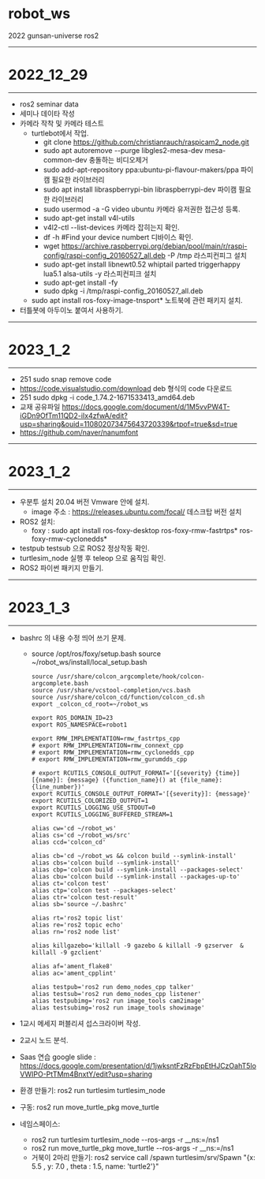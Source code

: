 # robot_ws
2022 gunsan-universe ros2

- - -
# 2022_12_29
- - -
* ros2 seminar data
* 세미나 데이타 작성
* 카메라 작착 및 카메라 테스트
	* turtlebot에서 작업.
		* git clone https://github.com/christianrauch/raspicam2_node.git
		* sudo apt autoremove --purge libgles2-mesa-dev mesa-common-dev 충돌하는 비디오제거
		* sudo add-apt-repository ppa:ubuntu-pi-flavour-makers/ppa 파이캠 필요한 라이브러리
		* sudo apt install libraspberrypi-bin libraspberrypi-dev 파이캠 필요한 라이브러리
		* sudo usermod -a -G video ubuntu 카메라 유저권한 접근성 등록.
		* sudo apt-get install v4l-utils
		* v4l2-ctl --list-devices	카메라 잡히는지 확인.
		* df -h #Find your device numbert 디바이스 확인.
		* wget https://archive.raspberrypi.org/debian/pool/main/r/raspi-config/raspi-config_20160527_all.deb -P /tmp 라스피컨피그 설치
		* sudo apt-get install libnewt0.52 whiptail parted triggerhappy lua5.1 alsa-utils -y 라스피컨피크 설치
		* sudo apt-get install -fy
		* sudo dpkg -i /tmp/raspi-config_20160527_all.deb
	* sudo apt install ros-foxy-image-tnsport* 노트북에 관련 패키지 설치.
* 터틀봇에 아두이노 붙여서 사용하기.


- - -
# 2023_1_2
- - -
*   251  sudo snap remove code
*   https://code.visualstudio.com/download deb 형식의 code 다운로드
*   251  sudo dpkg -i code_1.74.2-1671533413_amd64.deb
*  교재 공유파일 https://docs.google.com/document/d/1M5vvPW4T-iGDn9OfTm11QD2-iIx4zfwA/edit?usp=sharing&ouid=110802073475643720339&rtpof=true&sd=true
*  https://github.com/naver/nanumfont


- - -
# 2023_1_2
- - -
* 우분투 설치 20.04 버전 Vmware 안에 설치.
	* image 주소 : https://releases.ubuntu.com/focal/ 데스크탑 버전 설치
* ROS2 설치:
	* foxy : sudo apt install ros-foxy-desktop ros-foxy-rmw-fastrtps* ros-foxy-rmw-cyclonedds*
* testpub testsub 으로 ROS2 정상작동 확인.
* turtlesim_node 실행 후 teleop 으로 움직임 확인.
* ROS2 파이썬 패키지 만들기.

- - -
# 2023_1_3
- - -
* bashrc 의 내용 수정 띄어 쓰기 문제.
	* 	source /opt/ros/foxy/setup.bash
			source ~/robot_ws/install/local_setup.bash

			source /usr/share/colcon_argcomplete/hook/colcon-argcomplete.bash
			source /usr/share/vcstool-completion/vcs.bash
			source /usr/share/colcon_cd/function/colcon_cd.sh
			export _colcon_cd_root=~/robot_ws

			export ROS_DOMAIN_ID=23
			export ROS_NAMESPACE=robot1

			export RMW_IMPLEMENTATION=rmw_fastrtps_cpp
			# export RMW_IMPLEMENTATION=rmw_connext_cpp
			# export RMW_IMPLEMENTATION=rmw_cyclonedds_cpp
			# export RMW_IMPLEMENTATION=rmw_gurumdds_cpp

			# export RCUTILS_CONSOLE_OUTPUT_FORMAT='[{severity} {time}] [{name}]: {message} ({function_name}() at {file_name}:{line_number})'
			export RCUTILS_CONSOLE_OUTPUT_FORMAT='[{severity}]: {message}'
			export RCUTILS_COLORIZED_OUTPUT=1
			export RCUTILS_LOGGING_USE_STDOUT=0
			export RCUTILS_LOGGING_BUFFERED_STREAM=1

			alias cw='cd ~/robot_ws'
			alias cs='cd ~/robot_ws/src'
			alias ccd='colcon_cd'

			alias cb='cd ~/robot_ws && colcon build --symlink-install'
			alias cbs='colcon build --symlink-install'
			alias cbp='colcon build --symlink-install --packages-select'
			alias cbu='colcon build --symlink-install --packages-up-to'
			alias ct='colcon test'
			alias ctp='colcon test --packages-select'
			alias ctr='colcon test-result'
			alias sb='source ~/.bashrc'

			alias rt='ros2 topic list'
			alias re='ros2 topic echo'
			alias rn='ros2 node list'

			alias killgazebo='killall -9 gazebo & killall -9 gzserver  & killall -9 gzclient'

			alias af='ament_flake8'
			alias ac='ament_cpplint'

			alias testpub='ros2 run demo_nodes_cpp talker'
			alias testsub='ros2 run demo_nodes_cpp listener'
			alias testpubimg='ros2 run image_tools cam2image'
			alias testsubimg='ros2 run image_tools showimage'
* 1교시 메세지 퍼블리셔 섭스크라이버 작성.
* 2교시 노드 분석.


*  Saas 연습 google slide  : https://docs.google.com/presentation/d/1jwksntFzRzFbpEtHJCzOahT5loVWIPO-PtTMm4BnxtY/edit?usp=sharing
* 환경 만들기: ros2 run turtlesim turtlesim_node
* 구동: ros2 run move_turtle_pkg move_turtle
* 네임스페이스:
	* ros2 run turtlesim turtlesim_node --ros-args -r __ns:=/ns1
	* ros2 run move_turtle_pkg move_turtle --ros-args -r __ns:=/ns1
	* 거북이 2마리 만들기: ros2 service call /spawn turtlesim/srv/Spawn "{x: 5.5 , y: 7.0 , theta : 1.5, name: 'turtle2'}"

